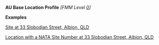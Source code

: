 **AU Base Location Profile** *[FMM Level [0](http://build.fhir.org/versions.html#maturity)]*

**Examples**

[Site at 33 Slobodian Street, Albion, QLD](Location-example1.html)

[Location with a NATA Site Number at 33 Slobodian Street, Albion, QLD](Location-example2.html)
